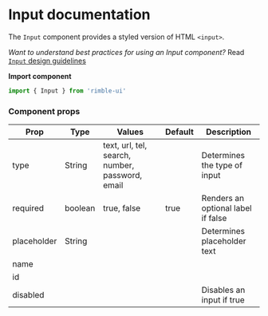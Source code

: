 # Input documentation
The `Input` component provides a styled version of HTML `<input>`.

_Want to understand best practices for using an Input component?_ Read [`Input` design guidelines](https://consensys.github.io/rimble-ui/?path=/story/input--design--guidelines)

**Import component**
```jsx
import { Input } from 'rimble-ui'
```

<!-- STORY -->
### Component props

| Prop      | Type    | Values | Default | Description |
| --------- | ------- | -------| ------- | ----------- |
| type      | String  | text, url, tel, search, number, password, email  | | Determines the type of input |
| required | boolean | true, false | true | Renders an optional label if false |
| placeholder | String | | | Determines placeholder text |
| name |
| id |
| disabled | | | | Disables an input if true |
